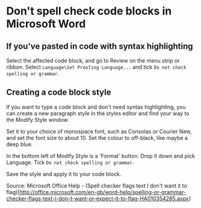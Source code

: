 # Don't spell check code blocks in Microsoft Word

## If you've pasted in code with syntax highlighting
Select the affected code block, and go to Review on the menu strip or ribbon. Select `Language\Set Proofing Language...` and tick `Do not check spelling or grammar`.

## Creating a code block style
If you want to type a code block and don't need syntax highlighting, you can create a new paragraph style in the styles editor and find your way to the Modify Style window.

Set it to your choice of monospace font, such as Consolas or Courier New, and set the font size to about 10. Set the colour to off-black, like maybe a deep blue.

In the bottom left of Modify Style is a 'Format' button. Drop it down and pick Language. Tick `Do not check spelling or grammar`.

Save the style and apply it to your code block.

Source: Microsoft Office Help - (Spell checker flags text I don't want it to flag)[http://office.microsoft.com/en-gb/word-help/spelling-or-grammar-checker-flags-text-i-don-t-want-or-expect-it-to-flag-HA010354285.aspx]